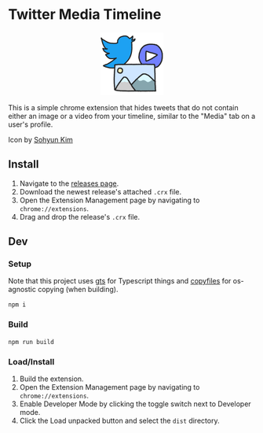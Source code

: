 # Twitter Media Timeline 
<p align="center">
  <img src="https://github.com/nwgreenl/twitter-media-timeline/blob/main/public/images/icon-128.png?raw=true">
</p>

This is a simple chrome extension that hides tweets that do not contain either an image or a video from your timeline, similar to the "Media" tab on a user's profile.

Icon by [Sohyun Kim](https://sohyun.kim/)

## Install
1. Navigate to the [releases page](https://github.com/nwgreenl/twitter-media-timeline/releases/).
2. Download the newest release's attached `.crx` file.
3. Open the Extension Management page by navigating to `chrome://extensions`.
4. Drag and drop the release's `.crx` file.


## Dev

### Setup

Note that this project uses [gts](https://www.npmjs.com/package/gts) for Typescript things and [copyfiles](https://www.npmjs.com/package/copyfiles) for os-agnostic copying (when building).

```
npm i
```

### Build

```
npm run build
```

### Load/Install

1. Build the extension.
2. Open the Extension Management page by navigating to `chrome://extensions`.
3. Enable Developer Mode by clicking the toggle switch next to Developer mode.
4. Click the Load unpacked button and select the `dist` directory.

